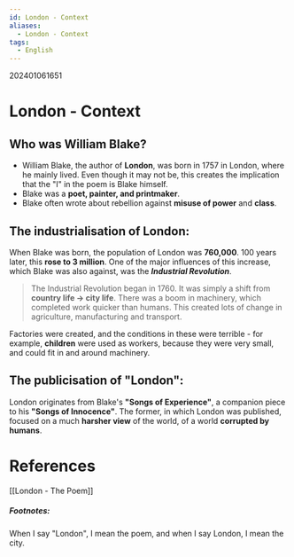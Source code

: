 ```yaml
---
id: London - Context
aliases:
  - London - Context
tags:
  - English
---
```


202401061651


# London - Context

## Who was William Blake?

- William Blake, the author of **London**, was born in 1757 in London, where he mainly lived. Even though it may not be, this creates the implication that the "I" in the poem is Blake himself.
- Blake was a **poet, painter, and printmaker**. 
- Blake often wrote about rebellion against **misuse of power** and **class**.

## The industrialisation of London:

When Blake was born, the population of London was **760,000**. 100 years later, this **rose to 3 million**. One of the major influences of this increase, which Blake was also against, was the ***Industrial Revolution***.
> The Industrial Revolution began in 1760. It was simply a shift from **country life -> city life**. There was a boom in machinery, which completed work quicker than humans. This created lots of change in agriculture, manufacturing and transport.

Factories were created, and the conditions in these were terrible - for example, **children** were used as workers, because they were very small, and could fit in and around machinery.

## The publicisation of "London":

London originates from Blake's **"Songs of Experience"**, a companion piece to his **"Songs of Innocence"**. The former, in which London was published, focused on a much **harsher view** of the world, of a world **corrupted by humans**. 

# **References**

[[London - The Poem]]
##### Footnotes:
When I say "London", I mean the poem, and when I say London, I mean the city.
